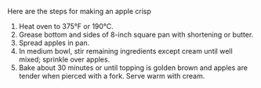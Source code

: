 Here are the steps for making an apple crisp

1. Heat oven to 375°F or 190°C. 
2. Grease bottom and sides of 8-inch square pan with shortening or butter.
3. Spread apples in pan. 
4. In medium bowl, stir remaining ingredients except cream until well mixed; sprinkle over apples.
5. Bake about 30 minutes or until topping is golden brown and apples are tender when pierced with a fork. Serve warm with cream.